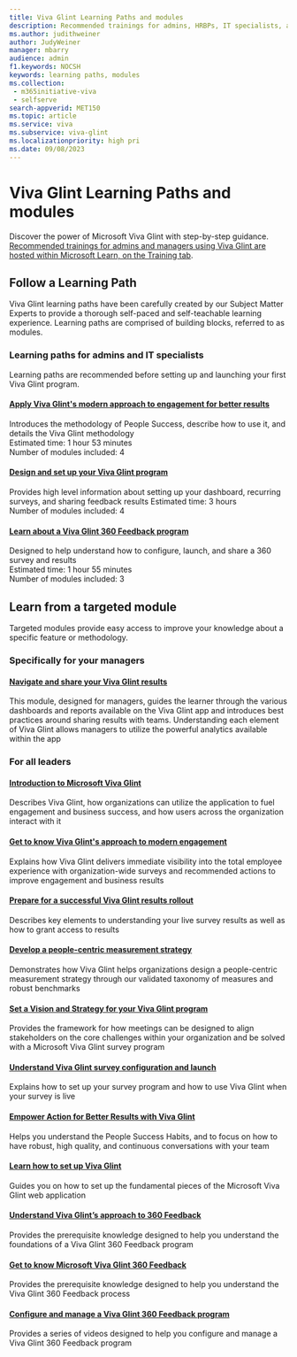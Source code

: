 ```yaml
---
title: Viva Glint Learning Paths and modules
description: Recommended trainings for admins, HRBPs, IT specialists, and managers using Viva Glint are hosted within Microsoft Learn.
ms.author: judithweiner
author: JudyWeiner
manager: mbarry
audience: admin
f1.keywords: NOCSH
keywords: learning paths, modules
ms.collection: 
 - m365initiative-viva
 - selfserve
search-appverid: MET150
ms.topic: article
ms.service: viva
ms.subservice: viva-glint
ms.localizationpriority: high pri
ms.date: 09/08/2023
---
```



# Viva Glint Learning Paths and modules
Discover the power of Microsoft Viva Glint with step-by-step guidance. [Recommended trainings for admins and managers using Viva Glint are hosted within Microsoft Learn, on the Training tab](https://learn.microsoft.com/training/browse/?terms=Viva%20Glint).

## Follow a Learning Path

Viva Glint learning paths have been carefully created by our Subject Matter Experts to provide a thorough self-paced and self-teachable learning experience. Learning paths are comprised of building blocks, referred to as modules.

### Learning paths for admins and IT specialists

Learning paths are recommended before setting up and launching your first Viva Glint program.

#### [Apply Viva Glint's modern approach to engagement for better results](https://learn.microsoft.com/training/paths/viva-glint-engagement/)
Introduces the methodology of People Success, describe how to use it, and details the Viva Glint methodology  
Estimated time: 1 hour 53 minutes  
Number of modules included: 4

#### [Design and set up your Viva Glint program]( https://learn.microsoft.com/training/paths/viva-glint-program-design-setup/)

Provides high level information about setting up your dashboard, recurring surveys, and sharing feedback results
Estimated time: 3 hours  
Number of modules included: 4

#### [Learn about a Viva Glint 360 Feedback program](https://learn.microsoft.com/training/paths/viva-glint-360-feedback%20program/)

Designed to help understand how to configure, launch, and share a 360 survey and results  
Estimated time: 1 hour 55 minutes  
Number of modules included: 3

## Learn from a targeted module
Targeted modules provide easy access to improve your knowledge about a specific feature or methodology.

### Specifically for your managers

#### [Navigate and share your Viva Glint results](https://learn.microsoft.com/training/modules/viva-glint-navigate-share-viva-glint-results/)
This module, designed for managers, guides the learner through the various dashboards and reports available on the Viva Glint app and introduces best practices around sharing results with teams. Understanding each element of Viva Glint allows managers to utilize the powerful analytics available within the app

### For all leaders

#### [Introduction to Microsoft Viva Glint](/training/modules/viva-glint-introduction-viva-glint/)
Describes Viva Glint, how organizations can utilize the application to fuel engagement and business success, and how users across the organization interact with it

#### [Get to know Viva Glint's approach to modern engagement](https://learn.microsoft.com/training/modules/viva-glint-get-know-viva-glint-approach-modern-engagement/)
Explains how Viva Glint delivers immediate visibility into the total employee experience with organization-wide surveys and recommended actions to improve engagement and business results

#### [Prepare for a successful Viva Glint results rollout](https://learn.microsoft.com/training/modules/viva-glint-prepare-successful-results-rollout/)
Describes key elements to understanding your live survey results as well as how to grant access to results

#### [Develop a people-centric measurement strategy](https://learn.microsoft.com/training/modules/viva-glint-design-people-centric-measurement-strategy/)
Demonstrates how Viva Glint helps organizations design a people-centric measurement strategy through our validated taxonomy of measures and robust benchmarks

#### [Set a Vision and Strategy for your Viva Glint program](https://learn.microsoft.com/training/modules/viva-glint-set-vision-strategy/)
Provides the framework for how meetings can be designed to align stakeholders on the core challenges within your organization and be solved with a Microsoft Viva Glint survey program 

#### [Understand Viva Glint survey configuration and launch](https://learn.microsoft.com/training/modules/viva-glint-understand-viva-glint-survey-config-launch/)
Explains how to set up your survey program and how to use Viva Glint when your survey is live

#### [Empower Action for Better Results with Viva Glint]( https://learn.microsoft.com/training/modules/viva-glint-empower-action-better-results-viva-glint/)
Helps you understand the People Success Habits, and to focus on how to have robust, high quality, and continuous conversations with your team

#### [Learn how to set up Viva Glint](https://learn.microsoft.com/training/modules/viva-glint-learn-how-setup-viva-glint/)
Guides you on how to set up the fundamental pieces of the Microsoft Viva Glint web application 

#### [Understand Viva Glint’s approach to 360 Feedback](https://learn.microsoft.com/training/modules/viva-glint-understand-viva-glint-approach-360-feedback/)
Provides the prerequisite knowledge designed to help you understand the foundations of a Viva Glint 360 Feedback program

#### [Get to know Microsoft Viva Glint 360 Feedback](https://learn.microsoft.com/training/modules/viva-glint-get-to-know-viva-glint-360-feedback/)
Provides the prerequisite knowledge designed to help you understand the Viva Glint 360 Feedback process

#### [Configure and manage a Viva Glint 360 Feedback program](https://learn.microsoft.com/training/modules/viva-glint-configure-manage-viva-glint-360-feedback-program/)
Provides a series of videos designed to help you configure and manage a Viva Glint 360 Feedback program

